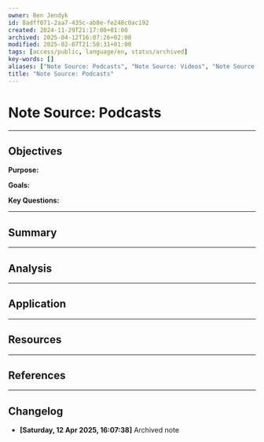 ```yaml
---
owner: Ben Jendyk
id: 8adff071-2aa7-435c-ab8e-fe248c0ac192
created: 2024-11-29T21:17:00+01:00
archived: 2025-04-12T16:07:26+02:00
modified: 2025-02-07T21:50:31+01:00
tags: [access/public, language/en, status/archived]
key-words: []
aliases: ["Note Source: Podcasts", "Note Source: Videos", "Note Source: Webinars"]
title: "Note Source: Podcasts"
---
```


# Note Source: Podcasts

---

## Objectives

**Purpose:**

**Goals:**

**Key Questions:**

---

## Summary

---

## Analysis

---

## Application

---

## Resources

---

## References


---

## Changelog 

- **[Saturday, 12 Apr 2025, 16:07:38]** Archived note  